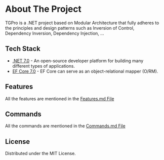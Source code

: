 # About The Project

TGPro is a .NET project based on Modular Architecture that fully adheres to the principles and design patterns such as
Inversion of Control, Dependency Inversion, Dependency Injection, ...

## Tech Stack

- [.NET 7.0](https://learn.microsoft.com/en-us/dotnet/core/whats-new/dotnet-7) - An open-source developer platform for
  building many different types of applications.
- [EF Core 7.0](https://docs.microsoft.com/en-us/ef/core/) - EF Core can serve as an object-relational mapper (O/RM).

## Features

All the features are mentioned in the
[Features.md File](https://github.com/TGProVN/TGPro/blob/master/Features.md)

## Commands

All the commands are mentioned in the
[Commands.md File](https://github.com/TGProVN/TGPro/blob/master/Commands.md)

## License

Distributed under the MIT License.
